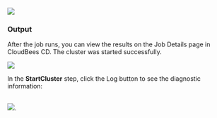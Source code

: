<br />
<img src="../../plugins/EC-WebLogic/images/StartCluster/EC-WLSStartCluster2.png" />
<h3>Output</h3>
<p>
After the job runs, you can view the results on the Job Details page in CloudBees CD. The cluster was started successfully.
</p>
<img src="../../plugins/EC-WebLogic/images/StartCluster/EC-WLSStartCluster3.png" />
<p>
In the <b>StartCluster</b> step, click the Log button to see the diagnostic information:
</p>
<br />
<img src="../../plugins/EC-WebLogic/images/StartCluster/EC-WLSStartCluster4.png" />.
